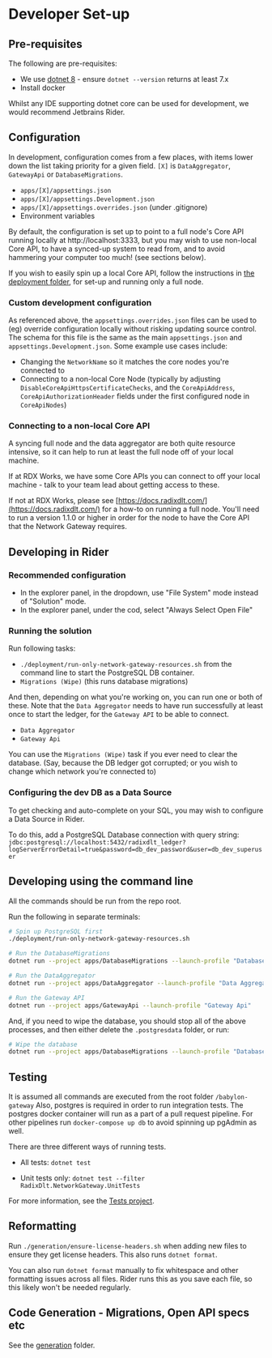 # Developer Set-up

## Pre-requisites

The following are pre-requisites:
* We use [dotnet 8](https://dotnet.microsoft.com/en-us/download/dotnet/8.0) - ensure `dotnet --version` returns at least 7.x
* Install docker

Whilst any IDE supporting dotnet core can be used for development, we would recommend Jetbrains Rider.

## Configuration

In development, configuration comes from a few places, with items lower down the list taking priority for a given field. `[X]` is `DataAggregator`, `GatewayApi` or `DatabaseMigrations`.

* `apps/[X]/appsettings.json`
* `apps/[X]/appsettings.Development.json`
* `apps/[X]/appsettings.overrides.json` (under .gitignore)
* Environment variables

By default, the configuration is set up to point to a full node's Core API running locally at http://localhost:3333, but you may wish to use non-local Core API, to have a synced-up system to read from, and to avoid hammering your computer too much! (see sections below).

If you wish to easily spin up a local Core API, follow the instructions in [the deployment folder](../deployment), for set-up and running only a full node.

### Custom development configuration

As referenced above, the `appsettings.overrides.json` files can be used to (eg) override configuration locally without risking updating source control. The schema for this file is the same as the main `appsettings.json` and `appsettings.Development.json`. Some example use cases include:

* Changing the `NetworkName` so it matches the core nodes you're connected to
* Connecting to a non-local Core Node (typically by adjusting `DisableCoreApiHttpsCertificateChecks`, and the `CoreApiAddress`, `CoreApiAuthorizationHeader` fields under the first configured node in `CoreApiNodes`)

### Connecting to a non-local Core API

A syncing full node and the data aggregator are both quite resource intensive, so it can help to run at least the full node off of your local machine.

If at RDX Works, we have some Core APIs you can connect to off your local machine - talk to your team lead about getting access to these.

If not at RDX Works, please see [https://docs.radixdlt.com/](https://docs.radixdlt.com/) for a how-to on running a full node.
You'll need to run a version 1.1.0 or higher in order for the node to have the Core API that the Network Gateway requires.

## Developing in Rider

### Recommended configuration

* In the explorer panel, in the dropdown, use "File System" mode instead of "Solution" mode.
* In the explorer panel, under the cod, select "Always Select Open File"

### Running the solution

Run following tasks:

* `./deployment/run-only-network-gateway-resources.sh` from the command line to start the PostgreSQL DB container.
* `Migrations (Wipe)` (this runs database migrations)

And then, depending on what you're working on, you can run one or both of these. Note that the `Data Aggregator` needs to have run successfully at least once to start the ledger, for the `Gateway API` to be able to connect.

* `Data Aggregator`
* `Gateway Api`

You can use the `Migrations (Wipe)` task if you ever need to clear the database. (Say, because the DB ledger got corrupted; or you wish to change which network you're connected to)

### Configuring the dev DB as a Data Source

To get checking and auto-complete on your SQL, you may wish to configure a Data Source in Rider.

To do this, add a PostgreSQL Database connection with query string: `jdbc:postgresql://localhost:5432/radixdlt_ledger?logServerErrorDetail=true&password=db_dev_password&user=db_dev_superuser`

## Developing using the command line

All the commands should be run from the repo root.

Run the following in separate terminals:

```bash
# Spin up PostgreSQL first
./deployment/run-only-network-gateway-resources.sh
```

```bash
# Run the DatabaseMigrations
dotnet run --project apps/DatabaseMigrations --launch-profile "Database Migrations"
```

```bash
# Run the DataAggregator
dotnet run --project apps/DataAggregator --launch-profile "Data Aggregator"
```

```bash
# Run the Gateway API
dotnet run --project apps/GatewayApi --launch-profile "Gateway Api"
```

And, if you need to wipe the database, you should stop all of the above processes, and then either delete the `.postgresdata` folder, or run:

```bash
# Wipe the database
dotnet run --project apps/DatabaseMigrations --launch-profile "Database Migrations with Wipe Database"
```

## Testing

It is assumed all commands are executed from the root folder `/babylon-gateway`
Also, postgres is required in order to run integration tests.
The postgres docker container will run as a part of a pull request pipeline.
For other pipelines run `docker-compose up db` to avoid spinning up pgAdmin as well.

There are three different ways of running tests.

- All tests: `dotnet test` 

- Unit tests only: `dotnet test --filter RadixDlt.NetworkGateway.UnitTests`

For more information, see the [Tests project](../../src/Tests).

## Reformatting

Run `./generation/ensure-license-headers.sh` when adding new files to ensure they get license headers. This also runs `dotnet format`.

You can also run `dotnet format` manually to fix whitespace and other formatting issues across all files. Rider runs this as you save each file, so this likely won't be needed regularly.

## Code Generation - Migrations, Open API specs etc

See the [generation](../generation) folder.
